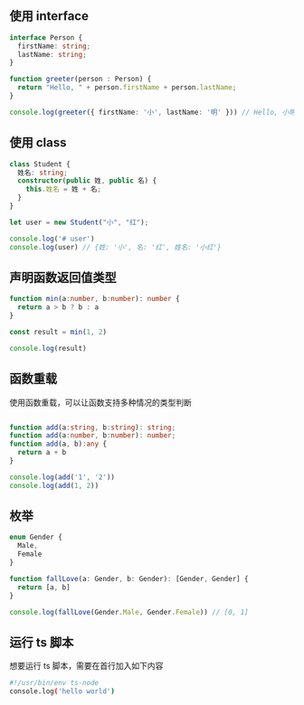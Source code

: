 
## 使用 interface

```typescript
interface Person {
  firstName: string;
  lastName: string;
}

function greeter(person : Person) {
  return "Hello, " + person.firstName + person.lastName;
}

console.log(greeter({ firstName: '小', lastName: '明' })) // Hello, 小明
```


## 使用 class

```typescript
class Student {
  姓名: string;
  constructor(public 姓, public 名) {
    this.姓名 = 姓 + 名;
  }
}

let user = new Student("小", "红");

console.log('# user')
console.log(user) // {姓: '小', 名: '红', 姓名: '小红'}
```

## 声明函数返回值类型

```typescript
function min(a:number, b:number): number {
  return a > b ? b : a
}

const result = min(1, 2)

console.log(result)
```

## 函数重载

使用函数重载，可以让函数支持多种情况的类型判断

```typescript

function add(a:string, b:string): string;
function add(a:number, b:number): number;
function add(a, b):any {
  return a + b
}

console.log(add('1', '2'))
console.log(add(1, 2))
```

## 枚举

```typescript
enum Gender {
  Male,
  Female
}

function fallLove(a: Gender, b: Gender): [Gender, Gender] {
  return [a, b]
}

console.log(fallLove(Gender.Male, Gender.Female)) // [0, 1]
```

## 运行 ts 脚本

想要运行 ts 脚本，需要在首行加入如下内容

```sh
#!/usr/bin/env ts-node
console.log('hello world')
```